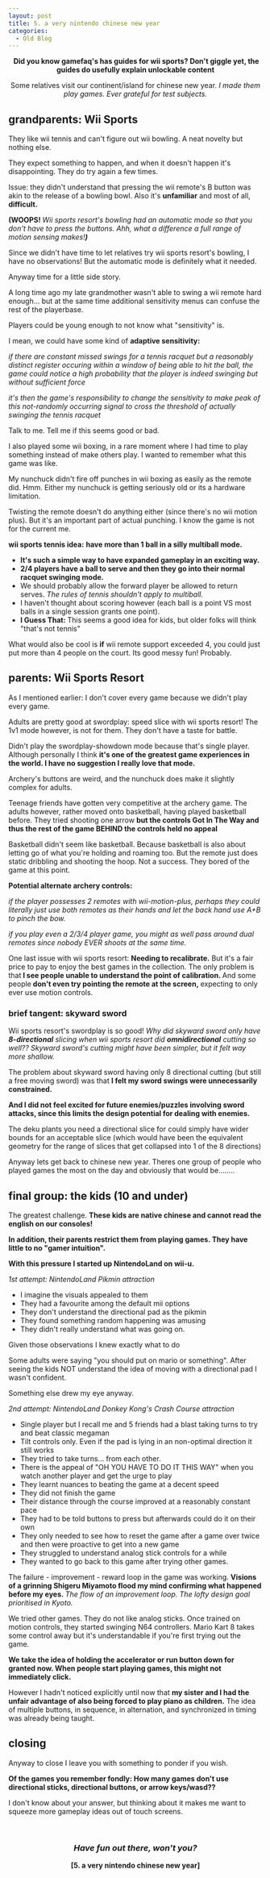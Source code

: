 ```yaml
---
layout: post
title: 5. a very nintendo chinese new year
categories:
  - Old Blog
---
```

<p style="text-align:center;"><strong> Did you know gamefaq's has guides for wii sports?
Don't giggle yet, the guides do usefully explain unlockable content</strong></p>
<p style="text-align:center;">Some relatives visit our continent/island for chinese new year.
<em>I made them play games. Ever grateful for test subjects.</em></p>

<h2><b>grandparents: Wii Sports</b></h2>
They like wii tennis and can't figure out wii bowling. A neat novelty but nothing else.

They expect something to happen, and when it doesn't happen it's disappointing. They do try again a few times.

Issue: they didn't understand that pressing the wii remote's B button was akin to the release of a bowling bowl. Also it's <strong>unfamiliar</strong> and most of all, <strong>difficult.</strong>

<strong>(WOOPS! </strong><em>Wii sports resort's bowling had an automatic mode so that you don't have to press the buttons. Ahh, what a difference a full range of motion sensing makes!<strong>)</strong></em>

Since we didn't have time to let relatives try wii sports resort's bowling, I have no observations! But the automatic mode is definitely what it needed.

Anyway time for a little side story.

A long time ago my late grandmother wasn't able to swing a wii remote hard enough... but at the same time additional sensitivity menus can confuse the rest of the playerbase.

Players could be young enough to not know what "sensitivity" is.

I mean, we could have some kind of <strong>adaptive sensitivity:</strong>

<em>if there are constant missed swings for a tennis racquet but a reasonably distinct register occuring within a window of being able to hit the ball, the game could notice a high probability that the player is indeed swinging but without sufficient force</em>

<em>it's then the game's responsibility to change the sensitivity to make peak of this not-randomly occurring signal to cross the threshold of actually swinging the tennis racquet</em>

Talk to me. Tell me if this seems good or bad.

I also played some wii boxing, in a rare moment where I had time to play something instead of make others play. I wanted to remember what this game was like.

My nunchuck didn't fire off punches in wii boxing as easily as the remote did. Hmm. Either my nunchuck is getting seriously old or its a hardware limitation.

Twisting the remote doesn't do anything either (since there's no wii motion plus). But it's an important part of actual punching. I know the game is not for the current me.

<strong>wii sports tennis idea:</strong> <strong>have more than 1 ball in a silly multiball mode. </strong>
<ul>
	<li><strong>It's such a simple way to have expanded gameplay in an exciting way. </strong></li>
	<li><strong>2/4 players have a ball to serve and then they go into their normal racquet swinging mode.</strong></li>
	<li>We should probably allow the forward player be allowed to return serves. <em>The rules of tennis shouldn't apply to</em> <em>multiball.</em></li>
	<li>I haven't thought about scoring however (each ball is a point VS most balls in a single session grants one point).</li>
	<li><strong>I Guess That: </strong>This seems a good idea for kids, but older folks will think "that's not tennis"</li>
</ul>
What would also be cool is <strong>if</strong> wii remote support exceeded 4, you could just put more than 4 people on the court. Its good messy fun! Probably.
<h2><strong>parents: Wii Sports Resort</strong></h2>
As I mentioned earlier: I don't cover every game because we didn't play every game.

Adults are pretty good at swordplay: speed slice with wii sports resort! The 1v1 mode however, is not for them. They don't have a taste for battle.

Didn't play the swordplay-showdown mode because that's single player. Although personally I think <strong>it's one of the greatest game experiences in the world. I have no suggestion I really love that mode. </strong>

Archery's buttons are weird, and the nunchuck does make it slightly complex for adults.

Teenage friends have gotten very competitive at the archery game. The adults however, rather moved onto basketball, having played basketball before. They tried shooting one arrow <strong>but the controls Got In The Way and thus the rest of the game BEHIND the controls held no appeal</strong>

Basketball didn't seem like basketball. Because basketball is also about letting go of what you're holding and roaming too. But the remote just does static dribbling and shooting the hoop. Not a success. They bored of the game at this point.

<strong>Potential alternate archery controls:</strong>

<em>if the player possesses 2 remotes with wii-motion-plus, perhaps they could literally just use both remotes as their hands and let the back hand use A+B to pinch the bow.</em>

<em>if you play even a 2/3/4 player game, you might as well pass around dual remotes since nobody EVER shoots at the same time.</em>

One last issue with wii sports resort: <strong>Needing to recalibrate.</strong> But it's a fair price to pay to enjoy the best games in the collection. The only problem is that<strong> I see people unable to understand the point of calibration. </strong>And some people<strong> don't even try pointing the remote at the screen, </strong>expecting to only ever use motion controls.
<h3><strong>brief tangent: skyward sword</strong></h3>
Wii sports resort's swordplay is so good! <em>Why did skyward sword only have <strong>8-directional</strong> slicing when wii sports resort did <strong>omnidirectional</strong> cutting so well?? Skyward sword's cutting might have been simpler, but it felt way more shallow.</em>

The problem about skyward sword having only 8 directional cutting (but still a free moving sword) was that <strong>I felt my sword swings were unnecessarily constrained.</strong>

<strong>And I did not feel excited for future enemies/puzzles involving sword attacks, since this limits the design potential for dealing with enemies. </strong>

The deku plants you need a directional slice for could simply have wider bounds for an acceptable slice (which would have been the equivalent geometry for the range of slices that get collapsed into 1 of the 8 directions)

Anyway lets get back to chinese new year. Theres one group of people who played games the most on the day and obviously that would be........
<h2><strong>final group: the kids (10 and under)</strong></h2>
The greatest challenge. <strong>These kids are native chinese and cannot read the english on our consoles! </strong>

<strong>In addition, their parents restrict them from playing games. They have little to no "gamer intuition".</strong>

<strong>With this pressure I started up NintendoLand on wii-u.</strong>

<em>1st attempt: NintendoLand Pikmin attraction
</em>
<ul>
	<li>I imagine the visuals appealed to them</li>
	<li>They had a favourite among the default mii options</li>
	<li>They don't understand the directional pad as the pikmin</li>
	<li>They found something random happening was amusing</li>
	<li>They didn't really understand what was going on.</li>
</ul>
Given those observations I knew exactly what to do

Some adults were saying "you should put on mario or something". After seeing the kids NOT understand the idea of moving with a directional pad I wasn't confident.

Something else drew my eye anyway.

<em>2nd attempt: NintendoLand Donkey Kong's Crash Course attraction</em>
<ul>
	<li>Single player but I recall me and 5 friends had a blast taking turns to try and beat classic megaman</li>
	<li>Tilt controls only. Even if the pad is lying in an non-optimal direction it still works</li>
	<li>They tried to take turns... from each other.</li>
	<li>There is the appeal of "OH YOU HAVE TO DO IT THIS WAY" when you watch another player and get the urge to play</li>
	<li>They learnt nuances to beating the game at a decent speed</li>
	<li>They did not finish the game</li>
	<li>Their distance through the course improved at a reasonably constant pace</li>
	<li>They had to be told buttons to press but afterwards could do it on their own</li>
	<li>They only needed to see how to reset the game after a game over twice and then were proactive to get into a new game</li>
	<li>They struggled to understand analog stick controls for a while</li>
	<li>They wanted to go back to this game after trying other games.</li>
</ul>
The failure - improvement - reward loop in the game was working. <strong>Visions of a grinning Shigeru Miyamoto flood my mind confirming what happened before my eyes. </strong><em>The flow of an improvement loop. The lofty design goal prioritised in Kyoto.</em>

We tried other games. They do not like analog sticks. Once trained on motion controls, they started swinging N64 controllers. Mario Kart 8 takes some control away but it's understandable if you're first trying out the game.

<strong>We take the idea of holding the accelerator or run button down for granted now. When people start playing games, this might not immediately click.</strong>

However I hadn't noticed explicitly until now that <strong>my sister and I had the unfair advantage of also being forced to play piano as children.</strong> The idea of multiple buttons, in sequence, in alternation, and synchronized in timing was already being taught.
<h2><strong>closing</strong></h2>
Anyway to close I leave you with something to ponder if you wish.

<strong>Of the games you remember fondly: How many games don't use directional sticks, directional buttons, or arrow keys/wasd??</strong>

I don't know about your answer, but thinking about it makes me want to squeeze more gameplay ideas out of touch screens.

&nbsp;
<h3 style="text-align:center;"><em><strong>Have fun out there, won't you?</strong></em></h3>
<p style="text-align:center;"><strong>[5. a very nintendo chinese new year]</strong></p>
